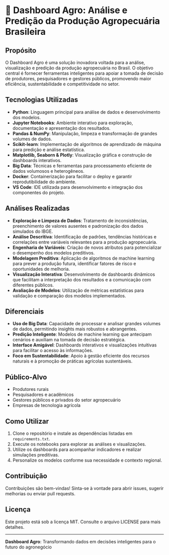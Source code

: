 # 🌱 Dashboard Agro: Análise e Predição da Produção Agropecuária Brasileira

## Propósito

O Dashboard Agro é uma solução inovadora voltada para a análise, visualização e predição da produção agropecuária no Brasil. O objetivo central é fornecer ferramentas inteligentes para apoiar a tomada de decisão de produtores, pesquisadores e gestores públicos, promovendo maior eficiência, sustentabilidade e competitividade no setor.

## Tecnologias Utilizadas

- **Python**: Linguagem principal para análise de dados e desenvolvimento dos modelos.
- **Jupyter Notebooks**: Ambiente interativo para exploração, documentação e apresentação dos resultados.
- **Pandas & NumPy**: Manipulação, limpeza e transformação de grandes volumes de dados.
- **Scikit-learn**: Implementação de algoritmos de aprendizado de máquina para predição e análise estatística.
- **Matplotlib, Seaborn & Plotly**: Visualização gráfica e construção de dashboards interativos.
- **Big Data**: Técnicas e ferramentas para processamento eficiente de dados volumosos e heterogêneos.
- **Docker**: Containerização para facilitar o deploy e garantir reprodutibilidade do ambiente.
- **VS Code**: IDE utilizada para desenvolvimento e integração dos componentes do projeto.

## Análises Realizadas

- **Exploração e Limpeza de Dados**: Tratamento de inconsistências, preenchimento de valores ausentes e padronização dos dados simulados do IBGE.
- **Análise Descritiva**: Identificação de padrões, tendências históricas e correlações entre variáveis relevantes para a produção agropecuária.
- **Engenharia de Variáveis**: Criação de novos atributos para potencializar o desempenho dos modelos preditivos.
- **Modelagem Preditiva**: Aplicação de algoritmos de machine learning para prever a produção futura, identificar fatores de risco e oportunidades de melhoria.
- **Visualização Interativa**: Desenvolvimento de dashboards dinâmicos que facilitam a interpretação dos resultados e a comunicação com diferentes públicos.
- **Avaliação de Modelos**: Utilização de métricas estatísticas para validação e comparação dos modelos implementados.

## Diferenciais

- **Uso de Big Data**: Capacidade de processar e analisar grandes volumes de dados, permitindo insights mais robustos e abrangentes.
- **Predição Inteligente**: Modelos de machine learning que antecipam cenários e auxiliam na tomada de decisão estratégica.
- **Interface Amigável**: Dashboards interativos e visualizações intuitivas para facilitar o acesso às informações.
- **Foco em Sustentabilidade**: Apoio à gestão eficiente dos recursos naturais e à promoção de práticas agrícolas sustentáveis.

## Público-Alvo

- Produtores rurais
- Pesquisadores e acadêmicos
- Gestores públicos e privados do setor agropecuário
- Empresas de tecnologia agrícola

## Como Utilizar

1. Clone o repositório e instale as dependências listadas em `requirements.txt`.
2. Execute os notebooks para explorar as análises e visualizações.
3. Utilize os dashboards para acompanhar indicadores e realizar simulações preditivas.
4. Personalize os modelos conforme sua necessidade e contexto regional.

## Contribuição

Contribuições são bem-vindas! Sinta-se à vontade para abrir issues, sugerir melhorias ou enviar pull requests.

## Licença

Este projeto está sob a licença MIT. Consulte o arquivo LICENSE para mais detalhes.

---

**Dashboard Agro**: Transformando dados em decisões inteligentes para o futuro do agronegócio